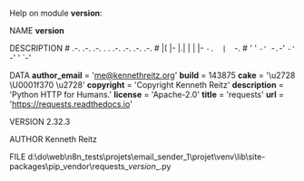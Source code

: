 Help on module __version__:

NAME
    __version__

DESCRIPTION
    # .-. .-. .-. . . .-. .-. .-. .-.
    # |(  |-  |.| | | |-  `-.  |  `-.
    # ' ' `-' `-`.`-' `-' `-'  '  `-'

DATA
    __author_email__ = 'me@kennethreitz.org'
    __build__ = 143875
    __cake__ = '\u2728 \U0001f370 \u2728'
    __copyright__ = 'Copyright Kenneth Reitz'
    __description__ = 'Python HTTP for Humans.'
    __license__ = 'Apache-2.0'
    __title__ = 'requests'
    __url__ = 'https://requests.readthedocs.io'

VERSION
    2.32.3

AUTHOR
    Kenneth Reitz

FILE
    d:\do\web\n8n_tests\projets\email_sender_1\projet\venv\lib\site-packages\pip\_vendor\requests\__version__.py


